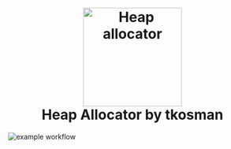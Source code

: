 <h1 align="center">
  <br>
 <img src="img/tk-alloc" alt="Heap allocator" width="200"></a>
  <br>
  Heap Allocator by tkosman
  <br>
</h1>

![example workflow](https://github.com/tkosman/tk-alloc/actions/workflows/ci.yml/badge.svg)
